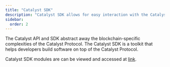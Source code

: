 ```yaml
---
title: "Catalyst SDK"
description: "Catalyst SDK allows for easy interaction with the Catalyst Protocol smart contracts."
sidebar:
  order: 2
---
```


The Catalyst API and SDK abstract away the blockchain-specific complexities of the Catalyst Protocol. The Catalyst SDK is a toolkit that helps developers build software on top of the Catalyst Protocol.

Catalyst SDK modules are can be viewed and accessed at [link]().